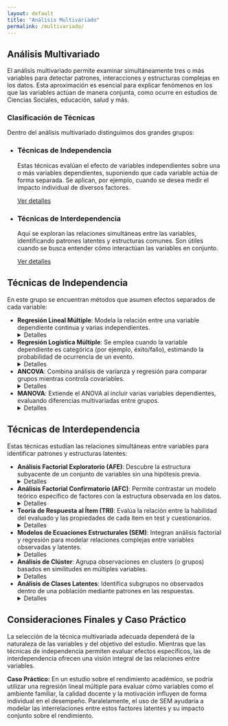 ```yaml
---
layout: default
title: "Análisis Multivariado"
permalink: /multivariado/
---
```


<section class="contenido">
  <h2>Análisis Multivariado</h2>
  <p>
    El análisis multivariado permite examinar simultáneamente tres o más variables para detectar patrones, interacciones y estructuras complejas en los datos. Esta aproximación es esencial para explicar fenómenos en los que las variables actúan de manera conjunta, como ocurre en estudios de Ciencias Sociales, educación, salud y más.
  </p>

  <h3>Clasificación de Técnicas</h3>
  <p>
    Dentro del análisis multivariado distinguimos dos grandes grupos:
  </p>

  <ul class="cards">
    <li class="card">
      <h3>Técnicas de Independencia</h3>
      <p>
        Estas técnicas evalúan el efecto de variables independientes sobre una o más variables dependientes, suponiendo que cada variable actúa de forma separada. Se aplican, por ejemplo, cuando se desea medir el impacto individual de diversos factores.
      </p>
      <a href="#independencia" class="btn-secundario">Ver detalles</a>
    </li>
    <li class="card">
      <h3>Técnicas de Interdependencia</h3>
      <p>
        Aquí se exploran las relaciones simultáneas entre las variables, identificando patrones latentes y estructuras comunes. Son útiles cuando se busca entender cómo interactúan las variables en conjunto.
      </p>
      <a href="#interdependencia" class="btn-secundario">Ver detalles</a>
    </li>
  </ul>
</section>

<section class="contenido" id="independencia">
  <h2>Técnicas de Independencia</h2>
  <p>
    En este grupo se encuentran métodos que asumen efectos separados de cada variable:
  </p>
  <ul>
    <li>
      <strong>Regresión Lineal Múltiple</strong>:  
      Modela la relación entre una variable dependiente continua y varias independientes.
      <details>
        <summary>Detalles</summary>
        <p><em>Fórmula:</em> y = β₀ + β₁x₁ + β₂x₂ + ... + βₖxₖ + ε</p>
      </details>
    </li>
    <li>
      <strong>Regresión Logística Múltiple</strong>:  
      Se emplea cuando la variable dependiente es categórica (por ejemplo, éxito/fallo), estimando la probabilidad de ocurrencia de un evento.
      <details>
        <summary>Detalles</summary>
        <p>Interpretación en términos de odds ratios y logit.</p>
      </details>
    </li>
    <li>
      <strong>ANCOVA</strong>:  
      Combina análisis de varianza y regresión para comparar grupos mientras controla covariables.
      <details>
        <summary>Detalles</summary>
        <p>Permite ajustar el efecto de variables continuas al comparar grupos.</p>
      </details>
    </li>
    <li>
      <strong>MANOVA</strong>:  
      Extiende el ANOVA al incluir varias variables dependientes, evaluando diferencias multivariadas entre grupos.
      <details>
        <summary>Detalles</summary>
        <p>Útil para analizar el impacto de factores en conjunto sobre múltiples respuestas.</p>
      </details>
    </li>
  </ul>
</section>

<section class="contenido" id="interdependencia">
  <h2>Técnicas de Interdependencia</h2>
  <p>
    Estas técnicas estudian las relaciones simultáneas entre variables para identificar patrones y estructuras latentes:
  </p>
  <ul>
    <li>
      <strong>Análisis Factorial Exploratorio (AFE)</strong>:  
      Descubre la estructura subyacente de un conjunto de variables sin una hipótesis previa.
      <details>
        <summary>Detalles</summary>
        <p>Ideal para reducir la dimensionalidad y explorar patrones en datos complejos.</p>
      </details>
    </li>
    <li>
      <strong>Análisis Factorial Confirmatorio (AFC)</strong>:  
      Permite contrastar un modelo teórico específico de factores con la estructura observada en los datos.
      <details>
        <summary>Detalles</summary>
        <p>Valida la estructura factorial sugerida por la teoría.</p>
      </details>
    </li>
    <li>
      <strong>Teoría de Respuesta al Ítem (TRI)</strong>:  
      Evalúa la relación entre la habilidad del evaluado y las propiedades de cada ítem en test y cuestionarios.
      <details>
        <summary>Detalles</summary>
        <p>Fundamental en el desarrollo y validación de instrumentos de medición.</p>
      </details>
    </li>
    <li>
      <strong>Modelos de Ecuaciones Estructurales (SEM)</strong>:  
      Integran análisis factorial y regresión para modelar relaciones complejas entre variables observadas y latentes.
      <details>
        <summary>Detalles</summary>
        <p>Permiten probar modelos teóricos con múltiples relaciones simultáneas.</p>
      </details>
    </li>
    <li>
      <strong>Análisis de Clúster</strong>:  
      Agrupa observaciones en clusters (o grupos) basados en similitudes en múltiples variables.
      <details>
        <summary>Detalles</summary>
        <p>Se utilizan métodos como el clúster jerárquico o K-means para identificar grupos homogéneos.</p>
      </details>
    </li>
    <li>
      <strong>Análisis de Clases Latentes</strong>:  
      Identifica subgrupos no observados dentro de una población mediante patrones en las respuestas.
      <details>
        <summary>Detalles</summary>
        <p>Útil para segmentación y para identificar perfiles diferenciados en los datos.</p>
      </details>
    </li>
  </ul>
</section>

<section class="contenido">
  <h2>Consideraciones Finales y Caso Práctico</h2>
  <p>
    La selección de la técnica multivariada adecuada dependerá de la naturaleza de las variables y del objetivo del estudio. Mientras que las técnicas de independencia permiten evaluar efectos específicos, las de interdependencia ofrecen una visión integral de las relaciones entre variables.
  </p>
  <p>
    <strong>Caso Práctico:</strong>  
    En un estudio sobre el rendimiento académico, se podría utilizar una regresión lineal múltiple para evaluar cómo variables como el ambiente familiar, la calidad docente y la motivación influyen de forma individual en el desempeño. Paralelamente, el uso de SEM ayudaría a modelar las interrelaciones entre estos factores latentes y su impacto conjunto sobre el rendimiento.
  </p>
</section>
